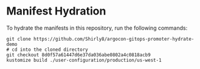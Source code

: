 # Manifest Hydration

To hydrate the manifests in this repository, run the following commands:

```shell
git clone https://github.com/Shirly8/argocon-gitops-promoter-hydrate-demo
# cd into the cloned directory
git checkout 8d0f57a61447d6e37da036abe0802a4c0818acb9
kustomize build ./user-configuration/production/us-west-1
```
